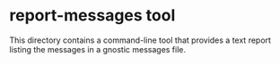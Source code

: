 # report-messages tool

This directory contains a command-line tool that provides a text
report listing the messages in a gnostic messages file.


